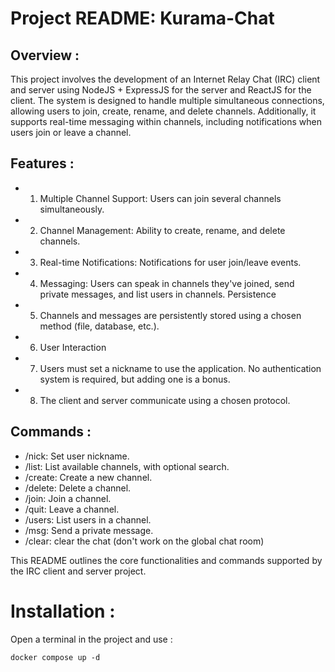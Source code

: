 # Project README: Kurama-Chat

## Overview :
This project involves the development of an Internet Relay Chat (IRC) client and server using NodeJS + ExpressJS for the server and ReactJS for the client. The system is designed to handle multiple simultaneous connections, allowing users to join, create, rename, and delete channels. Additionally, it supports real-time messaging within channels, including notifications when users join or leave a channel.

## Features :
- 1. Multiple Channel Support: Users can join several channels simultaneously.
- 2. Channel Management: Ability to create, rename, and delete channels.
- 3. Real-time Notifications: Notifications for user join/leave events.
- 4. Messaging: Users can speak in channels they've joined, send private messages, and list users in channels.
Persistence
- 5. Channels and messages are persistently stored using a chosen method (file, database, etc.).
- 6. User Interaction
- 7. Users must set a nickname to use the application. No authentication system is required, but adding one is a bonus.
- 8. The client and server communicate using a chosen protocol.

## Commands :
- /nick: Set user nickname.
- /list: List available channels, with optional search.
- /create: Create a new channel.
- /delete: Delete a channel.
- /join: Join a channel.
- /quit: Leave a channel.
- /users: List users in a channel.
- /msg: Send a private message.
- /clear: clear the chat (don't work on the global chat room)

This README outlines the core functionalities and commands supported by the IRC client and server project.

# Installation : 

Open a terminal in the project and use : 

```docker compose up -d```

